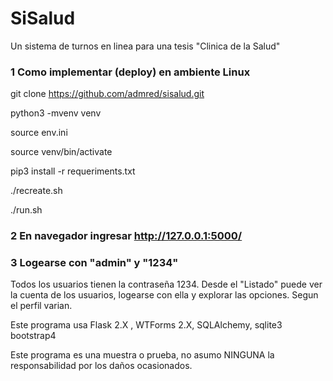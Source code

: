 # SiSalud
Un sistema de turnos en linea 
para una tesis "Clinica de la Salud"

### 1  Como implementar (deploy) en ambiente Linux

git clone https://github.com/admred/sisalud.git

python3 -mvenv venv

source env.ini

source venv/bin/activate

pip3 install -r requeriments.txt

./recreate.sh

./run.sh


### 2 En navegador ingresar http://127.0.0.1:5000/

### 3 Logearse con "admin" y "1234" 

Todos los usuarios tienen la contraseña 1234.
Desde el "Listado" puede ver la cuenta de los usuarios,
logearse con ella y explorar las opciones. Segun
el perfil varian.

Este programa usa Flask 2.X , WTForms 2.X, SQLAlchemy, sqlite3 
bootstrap4

Este programa es una muestra o prueba, no asumo NINGUNA
la responsabilidad por los daños ocasionados.
